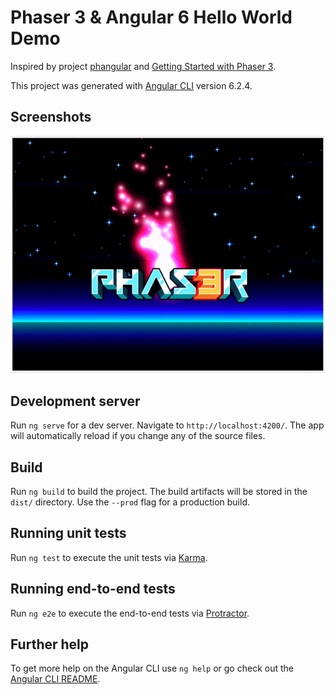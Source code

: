 # Phaser 3 & Angular 6 Hello World Demo

Inspired by project [phangular](https://github.com/TristanBonsor/phangular) and [Getting Started with Phaser 3]().

This project was generated with [Angular CLI](https://github.com/angular/angular-cli) version 6.2.4.

## Screenshots

![HelloWorld gif](./screenshots/phaser3-angular6-helloworld.gif)

## Development server

Run `ng serve` for a dev server. Navigate to `http://localhost:4200/`. The app will automatically reload if you change any of the source files.

## Build

Run `ng build` to build the project. The build artifacts will be stored in the `dist/` directory. Use the `--prod` flag for a production build.

## Running unit tests

Run `ng test` to execute the unit tests via [Karma](https://karma-runner.github.io).

## Running end-to-end tests

Run `ng e2e` to execute the end-to-end tests via [Protractor](http://www.protractortest.org/).

## Further help

To get more help on the Angular CLI use `ng help` or go check out the [Angular CLI README](https://github.com/angular/angular-cli/blob/master/README.md).
